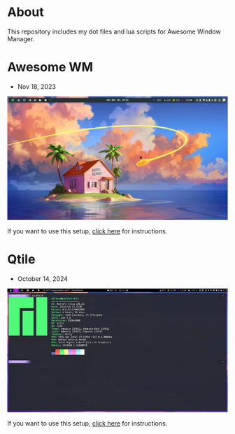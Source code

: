 # About

This repository includes my dot files and lua scripts for Awesome Window Manager.

# Awesome WM

- Nov 18, 2023

![screenshot](./images/Screenshot.png)

If you want to use this setup, [click here](./awesome/README.md) for instructions.


# Qtile

- October 14, 2024

![screenshot](./qtile/images/desktop_20241014.gif)

If you want to use this setup, [click here](./qtile/README.md) for instructions.